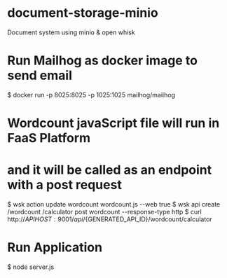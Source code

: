 # document-storage-minio
Document system using minio &amp; open whisk

# Run Mailhog as docker image to send email
$ docker run -p 8025:8025 -p 1025:1025 mailhog/mailhog

# Wordcount javaScript file will run in FaaS Platform 
# and it will be called as an endpoint with a post request
$ wsk action update wordcount wordcount.js --web true
$ wsk api create /wordcount /calculator post wordcount --response-type http
$ curl http://${APIHOST}:9001/api/${GENERATED_API_ID}/wordcount/calculator

# Run Application
$ node server.js
